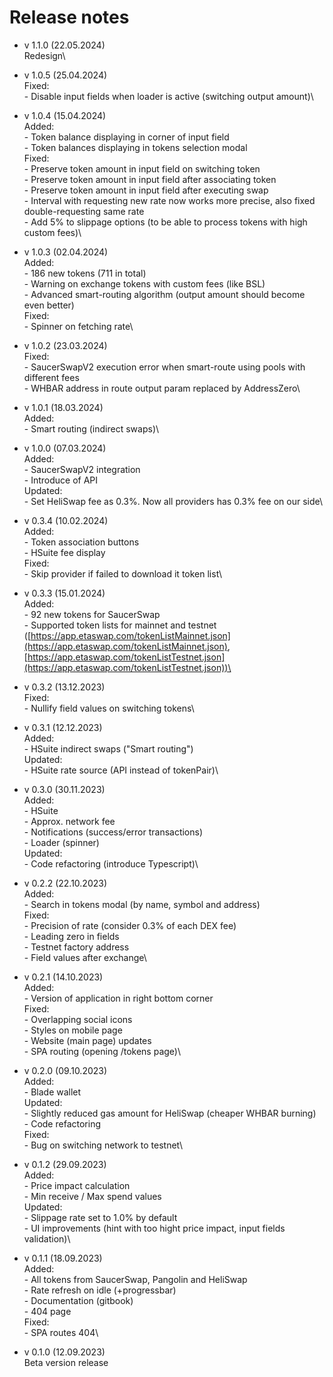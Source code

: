 # Release notes



* v 1.1.0 (22.05.2024)\
  Redesign\

* v 1.0.5 (25.04.2024)\
  Fixed:\
  &#x20; \- Disable input fields when loader is active (switching output amount)\

* v 1.0.4 (15.04.2024)\
  Added:\
  &#x20; \- Token balance displaying in corner of input field\
  &#x20; \- Token balances displaying in tokens selection modal \
  Fixed:\
  &#x20; \- Preserve token amount in input field on switching token\
  &#x20; \- Preserve token amount in input field after associating token\
  &#x20; \- Preserve token amount in input field after executing swap\
  &#x20; \- Interval with requesting new rate now works more precise, also fixed double-requesting same rate\
  &#x20; \-  Add 5% to slippage options (to be able to process tokens with high custom fees)\

* v 1.0.3 (02.04.2024)\
  Added:\
  &#x20; \- 186 new tokens (711 in total)\
  &#x20; \- Warning on exchange tokens with custom fees (like BSL)\
  &#x20; \- Advanced smart-routing algorithm (output amount should become even better)\
  Fixed:\
  &#x20; \- Spinner on fetching rate\

* v 1.0.2 (23.03.2024)\
  Fixed:\
  &#x20; \- SaucerSwapV2 execution error when smart-route using pools with different fees\
  &#x20; \- WHBAR address in route output param replaced by AddressZero\

* v 1.0.1 (18.03.2024)\
  Added:\
  &#x20; \- Smart routing (indirect swaps)\

* v 1.0.0 (07.03.2024)\
  Added:\
  &#x20; \- SaucerSwapV2 integration\
  &#x20; \- Introduce of API\
  Updated:\
  &#x20; \- Set HeliSwap fee as 0.3%. Now all providers has 0.3% fee on our side\

* v 0.3.4 (10.02.2024)\
  Added:\
  &#x20; \- Token association buttons\
  &#x20; \- HSuite fee display\
  Fixed: \
  &#x20; \- Skip provider if failed to download it token list\

* v 0.3.3 (15.01.2024)\
  Added:\
  &#x20; \- 92 new tokens for SaucerSwap\
  &#x20; \- Supported token lists for mainnet and testnet ([https://app.etaswap.com/tokenListMainnet.json](https://app.etaswap.com/tokenListMainnet.json), [https://app.etaswap.com/tokenListTestnet.json](https://app.etaswap.com/tokenListTestnet.json))\

* v 0.3.2 (13.12.2023)\
  Fixed:\
  &#x20; \- Nullify field values on switching tokens\

* v 0.3.1 (12.12.2023)\
  Added:\
  &#x20; \- HSuite indirect swaps ("Smart routing")\
  Updated:\
  &#x20; \- HSuite rate source (API instead of tokenPair)\

* v 0.3.0 (30.11.2023)\
  Added:\
  &#x20; \- HSuite\
  &#x20; \- Approx. network fee\
  &#x20; \- Notifications (success/error transactions)\
  &#x20; \- Loader (spinner)\
  Updated:\
  &#x20; \- Code refactoring (introduce Typescript)\

* v 0.2.2 (22.10.2023)\
  Added:\
  &#x20; \- Search in tokens modal (by name, symbol and address)\
  Fixed:\
  &#x20; \- Precision of rate (consider 0.3% of each DEX fee)\
  &#x20; \- Leading zero in fields\
  &#x20; \- Testnet factory address\
  &#x20; \- Field values after exchange\

* v 0.2.1 (14.10.2023)\
  Added:\
  &#x20; \- Version of application in right bottom corner\
  Fixed:\
  &#x20; \- Overlapping social icons\
  &#x20; \- Styles on mobile page\
  &#x20; \- Website (main page) updates\
  &#x20; \- SPA routing (opening /tokens page)\

* v 0.2.0 (09.10.2023)\
  Added:\
  &#x20; \- Blade wallet\
  Updated:\
  &#x20; \- Slightly reduced gas amount for HeliSwap (cheaper WHBAR burning)\
  &#x20; \- Code refactoring\
  Fixed:\
  &#x20; \- Bug on switching network to testnet\

* v 0.1.2 (29.09.2023)\
  Added:\
  &#x20; \- Price impact calculation\
  &#x20; \- Min receive / Max spend values\
  Updated:\
  &#x20; \- Slippage rate set to 1.0% by default\
  &#x20; \- UI improvements (hint with too hight price impact, input fields validation)\

* v 0.1.1 (18.09.2023)\
  Added:\
  &#x20; \- All tokens from SaucerSwap, Pangolin and HeliSwap\
  &#x20; \- Rate refresh on idle (+progressbar)\
  &#x20; \- Documentation (gitbook)\
  &#x20; \- 404 page\
  Fixed:\
  &#x20; \- SPA routes 404\

* v 0.1.0 (12.09.2023)\
  Beta version release
